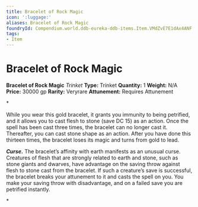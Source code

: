 ```yaml
---
title: Bracelet of Rock Magic
icon: ':luggage:'
aliases: Bracelet of Rock Magic
foundryId: Compendium.world.ddb-eureka-ddb-items.Item.VMdZvE7E1dAx4ANF
tags:
- Item
---
```


# Bracelet of Rock Magic

**Bracelet of Rock Magic**
_Trinket_
**Type:** Trinket
**Quantity:** 1
**Weight:** N/A
**Price:** 30000 gp
**Rarity:** Veryrare
**Attunement:** Requires Attunement

*<p>While you wear this gold bracelet, it grants you immunity to being petrified, and it allows you to cast flesh to stone (save DC 15) as an action. Once the spell has been cast three times, the bracelet can no longer cast it. Thereafter, you can cast stone shape as an action. After you have done this thirteen times, the bracelet loses its magic and turns from gold to lead.

***Curse.*** The bracelet’s affinity with earth manifests as an unusual curse. Creatures of flesh that are strongly related to earth and stone, such as stone giants and dwarves, have advantage on the saving throw against flesh to stone cast from the bracelet. If such a creature’s save is successful, the bracelet breaks your attunement to it and casts the spell on you. You make your saving throw with disadvantage, and on a failed save you are petrified instantly.</p>*